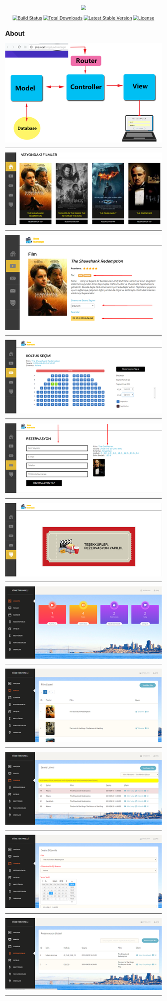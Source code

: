 <p align="center"><img src="https://laravel.com/assets/img/components/logo-laravel.svg"></p>

<p align="center">
<a href="https://travis-ci.org/laravel/framework"><img src="https://travis-ci.org/laravel/framework.svg" alt="Build Status"></a>
<a href="https://packagist.org/packages/laravel/framework"><img src="https://poser.pugx.org/laravel/framework/d/total.svg" alt="Total Downloads"></a>
<a href="https://packagist.org/packages/laravel/framework"><img src="https://poser.pugx.org/laravel/framework/v/stable.svg" alt="Latest Stable Version"></a>
<a href="https://packagist.org/packages/laravel/framework"><img src="https://poser.pugx.org/laravel/framework/license.svg" alt="License"></a>
</p>

## About 

<img src="https://raw.githubusercontent.com/tyasird/cinema-booking-system/main/screenshots/Resim4.png">

<hr>
<img src="https://raw.githubusercontent.com/tyasird/cinema-booking-system/main/screenshots/Resim5.png">

<hr>
<img src="https://raw.githubusercontent.com/tyasird/cinema-booking-system/main/screenshots/Resim6.png">

<hr>
<img src="https://raw.githubusercontent.com/tyasird/cinema-booking-system/main/screenshots/Resim7.png">

<hr>
<img src="https://raw.githubusercontent.com/tyasird/cinema-booking-system/main/screenshots/Resim8.png">

<hr>
<img src="https://raw.githubusercontent.com/tyasird/cinema-booking-system/main/screenshots/Resim9.png">

<hr>
<img src="https://raw.githubusercontent.com/tyasird/cinema-booking-system/main/screenshots/Resim10.png">

<hr>
<img src="https://raw.githubusercontent.com/tyasird/cinema-booking-system/main/screenshots/Resim11.png">

<hr>
<img src="https://raw.githubusercontent.com/tyasird/cinema-booking-system/main/screenshots/Resim12.png">

<hr>
<img src="https://raw.githubusercontent.com/tyasird/cinema-booking-system/main/screenshots/Resim13.png">

<hr>
<img src="https://raw.githubusercontent.com/tyasird/cinema-booking-system/main/screenshots/Resim14.png">

<hr>
